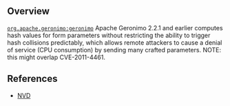 ## Overview
[`org.apache.geronimo:geronimo`](http://search.maven.org/#search%7Cga%7C1%7Ca%3A%22geronimo%22)
Apache Geronimo 2.2.1 and earlier computes hash values for form parameters without restricting the ability to trigger hash collisions predictably, which allows remote attackers to cause a denial of service (CPU consumption) by sending many crafted parameters.  NOTE: this might overlap CVE-2011-4461.

## References
- [NVD](https://web.nvd.nist.gov/view/vuln/detail?vulnId=CVE-2011-5034)